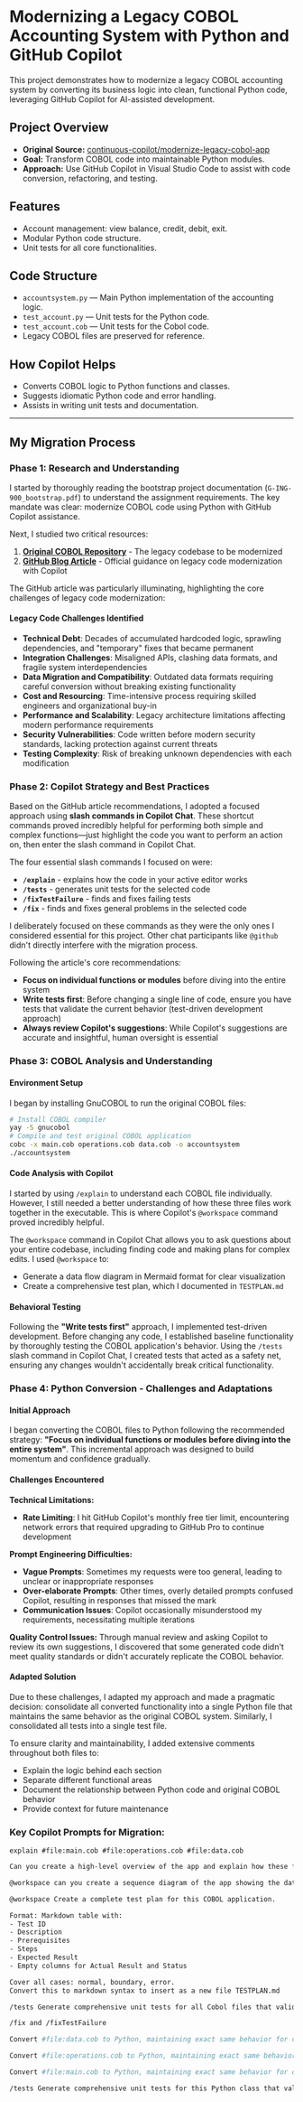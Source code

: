 # Modernizing a Legacy COBOL Accounting System with Python and GitHub Copilot

This project demonstrates how to modernize a legacy COBOL accounting system by converting its business logic into clean, functional Python code, leveraging GitHub Copilot for AI-assisted development.

## Project Overview

- **Original Source:** [continuous-copilot/modernize-legacy-cobol-app](https://github.com/continuous-copilot/modernize-legacy-cobol-app)
- **Goal:** Transform COBOL code into maintainable Python modules.
- **Approach:** Use GitHub Copilot in Visual Studio Code to assist with code conversion, refactoring, and testing.

## Features

- Account management: view balance, credit, debit, exit.
- Modular Python code structure.
- Unit tests for all core functionalities.

## Code Structure

- `accountsystem.py` — Main Python implementation of the accounting logic.
- `test_account.py` — Unit tests for the Python code.
- `test_account.cob` — Unit tests for the Cobol code.
- Legacy COBOL files are preserved for reference.

## How Copilot Helps

- Converts COBOL logic to Python functions and classes.
- Suggests idiomatic Python code and error handling.
- Assists in writing unit tests and documentation.


---

## My Migration Process

### Phase 1: Research and Understanding

I started by thoroughly reading the bootstrap project documentation (`G-ING-900_bootstrap.pdf`) to understand the assignment requirements. The key mandate was clear: modernize COBOL code using Python with GitHub Copilot assistance.

Next, I studied two critical resources:

1. **[Original COBOL Repository](https://github.com/continuous-copilot/modernize-legacy-cobol-app)** - The legacy codebase to be modernized
2. **[GitHub Blog Article](https://github.blog/ai-and-ml/github-copilot/modernizing-legacy-code-with-github-copilot-tips-and-examples/)** - Official guidance on legacy code modernization with Copilot

The GitHub article was particularly illuminating, highlighting the core challenges of legacy code modernization:

#### Legacy Code Challenges Identified

- **Technical Debt**: Decades of accumulated hardcoded logic, sprawling dependencies, and "temporary" fixes that became permanent
- **Integration Challenges**: Misaligned APIs, clashing data formats, and fragile system interdependencies
- **Data Migration and Compatibility**: Outdated data formats requiring careful conversion without breaking existing functionality
- **Cost and Resourcing**: Time-intensive process requiring skilled engineers and organizational buy-in
- **Performance and Scalability**: Legacy architecture limitations affecting modern performance requirements
- **Security Vulnerabilities**: Code written before modern security standards, lacking protection against current threats
- **Testing Complexity**: Risk of breaking unknown dependencies with each modification

### Phase 2: Copilot Strategy and Best Practices

Based on the GitHub article recommendations, I adopted a focused approach using **slash commands in Copilot Chat**. These shortcut commands proved incredibly helpful for performing both simple and complex functions—just highlight the code you want to perform an action on, then enter the slash command in Copilot Chat.

The four essential slash commands I focused on were:

- **`/explain`** - explains how the code in your active editor works
- **`/tests`** - generates unit tests for the selected code
- **`/fixTestFailure`** - finds and fixes failing tests
- **`/fix`** - finds and fixes general problems in the selected code

I deliberately focused on these commands as they were the only ones I considered essential for this project. Other chat participants like `@github` didn't directly interfere with the migration process.

Following the article's core recommendations:
- **Focus on individual functions or modules** before diving into the entire system
- **Write tests first**: Before changing a single line of code, ensure you have tests that validate the current behavior (test-driven development approach)
- **Always review Copilot's suggestions**: While Copilot's suggestions are accurate and insightful, human oversight is essential

### Phase 3: COBOL Analysis and Understanding

#### Environment Setup
I began by installing GnuCOBOL to run the original COBOL files:

```bash
# Install COBOL compiler
yay -S gnucobol
# Compile and test original COBOL application
cobc -x main.cob operations.cob data.cob -o accountsystem
./accountsystem
```

#### Code Analysis with Copilot
I started by using `/explain` to understand each COBOL file individually. However, I still needed a better understanding of how these three files work together in the executable. This is where Copilot's `@workspace` command proved incredibly helpful.

The `@workspace` command in Copilot Chat allows you to ask questions about your entire codebase, including finding code and making plans for complex edits. I used `@workspace` to:
- Generate a data flow diagram in Mermaid format for clear visualization
- Create a comprehensive test plan, which I documented in `TESTPLAN.md`

#### Behavioral Testing
Following the **"Write tests first"** approach, I implemented test-driven development. Before changing any code, I established baseline functionality by thoroughly testing the COBOL application's behavior. Using the `/tests` slash command in Copilot Chat, I created tests that acted as a safety net, ensuring any changes wouldn't accidentally break critical functionality.

### Phase 4: Python Conversion - Challenges and Adaptations

#### Initial Approach
I began converting the COBOL files to Python following the recommended strategy: **"Focus on individual functions or modules before diving into the entire system"**. This incremental approach was designed to build momentum and confidence gradually.

#### Challenges Encountered

**Technical Limitations:**
- **Rate Limiting**: I hit GitHub Copilot's monthly free tier limit, encountering network errors that required upgrading to GitHub Pro to continue development

**Prompt Engineering Difficulties:**
- **Vague Prompts**: Sometimes my requests were too general, leading to unclear or inappropriate responses
- **Over-elaborate Prompts**: Other times, overly detailed prompts confused Copilot, resulting in responses that missed the mark
- **Communication Issues**: Copilot occasionally misunderstood my requirements, necessitating multiple iterations

**Quality Control Issues:**
Through manual review and asking Copilot to review its own suggestions, I discovered that some generated code didn't meet quality standards or didn't accurately replicate the COBOL behavior.

#### Adapted Solution
Due to these challenges, I adapted my approach and made a pragmatic decision: consolidate all converted functionality into a single Python file that maintains the same behavior as the original COBOL system. Similarly, I consolidated all tests into a single test file.

To ensure clarity and maintainability, I added extensive comments throughout both files to:
- Explain the logic behind each section
- Separate different functional areas  
- Document the relationship between Python code and original COBOL behavior
- Provide context for future maintenance


### Key Copilot Prompts for Migration:
```bash/ 
explain #file:main.cob #file:operations.cob #file:data.cob
``` 

```bash
Can you create a high-level overview of the app and explain how these files are linked? Explain in both high-level overview but also a 3 lines overview
```


```bash
@workspace can you create a sequence diagram of the app showing the data flow of the app. Please create this in mermaid format so that I can render this in a markdown file.
```

```bash
@workspace Create a complete test plan for this COBOL application.

Format: Markdown table with:  
- Test ID  
- Description  
- Prerequisites  
- Steps  
- Expected Result  
- Empty columns for Actual Result and Status  

Cover all cases: normal, boundary, error.  
Convert this to markdown syntax to insert as a new file TESTPLAN.md
```

```bash
/tests Generate comprehensive unit tests for all Cobol files that validate the TESTPLAN.md
```

```bash
/fix and /fixTestFailure
```


```bash
Convert #file:data.cob to Python, maintaining exact same behavior for data persistence and validation.
```

```bash
Convert #file:operations.cob to Python, maintaining exact same behavior for data persistence and validation.
```

```bash
Convert #file:main.cob to Python, maintaining exact same behavior for data persistence and validation.
```

```bash
/tests Generate comprehensive unit tests for this Python class that validate identical behavior to the original COBOL implementation.
```

